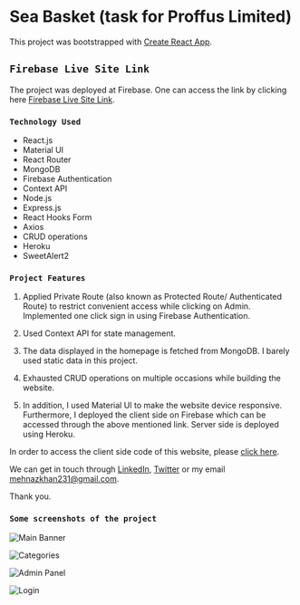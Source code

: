 # Sea Basket (task for Proffus Limited)

This project was bootstrapped with [Create React App](https://github.com/facebook/create-react-app).

## `Firebase Live Site Link`

The project was deployed at Firebase. One can access the link by clicking here [Firebase Live Site Link](https://sea-basket-1811e.web.app/).

### `Technology Used`
* React.js
* Material UI
* React Router
* MongoDB
* Firebase Authentication
* Context API
* Node.js
* Express.js
* React Hooks Form
* Axios
* CRUD operations
* Heroku
* SweetAlert2

### `Project Features`

1. Applied Private Route (also known as Protected Route/ Authenticated Route) to restrict convenient access while clicking on Admin. Implemented one click sign in using Firebase Authentication. 

2. Used Context API for state management.

3. The data displayed in the homepage is fetched from MongoDB. I barely used static data in this project.

4. Exhausted CRUD operations on multiple occasions while building the website.

5. In addition, I used Material UI to make the website device responsive. Furthermore, I deployed the client side on Firebase which can be accessed through the above mentioned link. Server side is deployed using Heroku.

In order to access the client side code of this website, please [click here](https://github.com/MK-Khan123/sea-basket-client).

We can get in touch through [LinkedIn](https://www.linkedin.com/in/mehnaz-ahmed-khan/), [Twitter](https://twitter.com/MehnazAhmedKha1) or my email mehnazkhan231@gmail.com.

Thank you.

### `Some screenshots of the project`

![Main Banner](https://res.cloudinary.com/dn9k2jkdd/image/upload/v1655309108/proffus-task/main-banner_dq3onz.png)

![Categories](https://res.cloudinary.com/dn9k2jkdd/image/upload/v1655309107/proffus-task/categories_f98mni.png)

![Admin Panel](https://res.cloudinary.com/dn9k2jkdd/image/upload/v1655309107/proffus-task/admin-panel_dxdsm8.png)

![Login](https://res.cloudinary.com/dn9k2jkdd/image/upload/v1655309107/proffus-task/login_im5kaq.png)